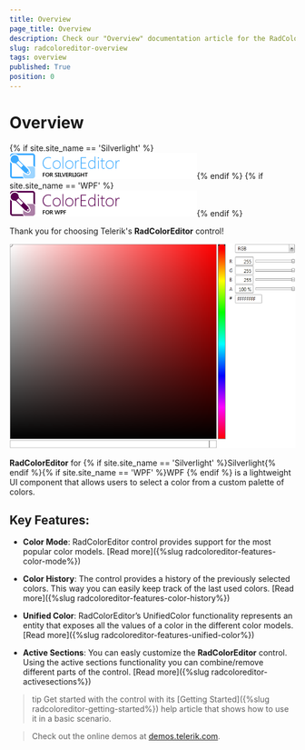 ```yaml
---
title: Overview
page_title: Overview
description: Check our "Overview" documentation article for the RadColorEditor WPF control.
slug: radcoloreditor-overview
tags: overview
published: True
position: 0
---
```


# Overview

{% if site.site_name == 'Silverlight' %}![coloreditor-sl-icon](images/coloreditor-sl-icon.png){% endif %}
{% if site.site_name == 'WPF' %}![coloreditor-wpf-icon](images/coloreditor-wpf-icon.png){% endif %}

Thank you for choosing Telerik's __RadColorEditor__ control! 

![radcoloreditor-overview](images/radcoloreditor-overview.png)

__RadColorEditor__ for {% if site.site_name == 'Silverlight' %}Silverlight{% endif %}{% if site.site_name == 'WPF' %}WPF {% endif %} is a lightweight UI component that allows users to select a color from a custom palette of colors.

## Key Features:

* __Color Mode__: RadColorEditor control provides support for the most popular color models. [Read more]({%slug radcoloreditor-features-color-mode%})

* __Color History__: The control provides a history of the previously selected colors. This way you can easily keep track of the last used colors. [Read more]({%slug radcoloreditor-features-color-history%})

* __Unified Color__: RadColorEditor’s UnifiedColor functionality represents an entity that exposes all the values of a color in the different color models. [Read more]({%slug radcoloreditor-features-unified-color%})

* __Active Sections__: You can easly customize the __RadColorEditor__ control. Using the active sections functionality you can combine/remove different parts of the control. [Read more]({%slug radcoloreditor-activesections%})

>tip Get started with the control with its [Getting Started]({%slug radcoloreditor-getting-started%}) help article that shows how to use it in a basic scenario.

>Check out the online demos at [demos.telerik.com](https://demos.telerik.com/wpf/).

